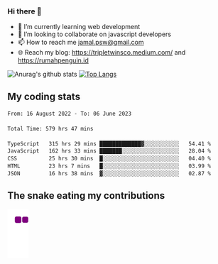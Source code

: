 ### Hi there 👋

<!--
**padepokanpenguin/padepokanpenguin** is a ✨ _special_ ✨ repository because its `README.md` (this file) appears on your GitHub profile.
-->

- 🌱 I’m currently learning  web development
- 👯 I’m looking to collaborate on javascript developers
- 📫 How to reach me jamal.psw@gmail.com
- 🌐 Reach my blog:
   https://tripletwinsco.medium.com/ and
   https://rumahpenguin.id

![Anurag's github stats](https://github-readme-stats.vercel.app/api?username=padepokanpenguin&count_private=true&disable_animations=false&show_icons=true&theme=default)
[![Top Langs](https://github-readme-stats.vercel.app/api/top-langs/?username=padepokanpenguin&theme=default&layout=compact)](https://github.com/padepokanpenguin)

## My coding stats

<!--START_SECTION:waka-->

```txt
From: 16 August 2022 - To: 06 June 2023

Total Time: 579 hrs 47 mins

TypeScript   315 hrs 29 mins █████████████▓░░░░░░░░░░░   54.41 %
JavaScript   162 hrs 33 mins ███████░░░░░░░░░░░░░░░░░░   28.04 %
CSS          25 hrs 30 mins  █░░░░░░░░░░░░░░░░░░░░░░░░   04.40 %
HTML         23 hrs 7 mins   █░░░░░░░░░░░░░░░░░░░░░░░░   03.99 %
JSON         16 hrs 38 mins  ▓░░░░░░░░░░░░░░░░░░░░░░░░   02.87 %
```

<!--END_SECTION:waka-->


## The snake eating my contributions
![snake gif](https://github.com/padepokanpenguin/padepokanpenguin/blob/output/github-contribution-grid-snake.gif)
